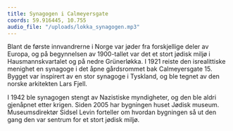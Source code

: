 ```yaml
---
title: Synagogen i Calmeyersgate
coords: 59.916445, 10.755
audio_file: "/uploads/lokka_synagogen.mp3"
---
```

  
Blant de første innvandrerne i Norge var jøder fra forskjellige deler av Europa, og på begynnelsen av 1900-tallet var det et stort jødisk miljø i Hausmannskvartalet og på nedre Grünerløkka. I 1921 reiste den isrealittiske menighet en synagoge i det åpne gårdsrommet bak Calmeyersgate 15. Bygget var inspirert av en stor synagoge i Tyskland, og ble tegnet av den norske arkitekten Lars Fjell.

I 1942 ble synagogen stengt av Nazistiske myndigheter, og den ble aldri gjenåpnet etter krigen. Siden 2005 har bygningen huset Jødisk museum. Museumsdirektør Sidsel Levin forteller om hvordan bygningen så ut den gang den var sentrum for et stort jødisk miljø.